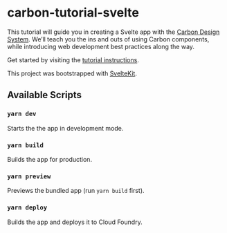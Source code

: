 # carbon-tutorial-svelte

This tutorial will guide you in creating a Svelte app with the [Carbon Design System](https://www.carbondesignsystem.com/). We’ll teach you the ins and outs of using Carbon components, while introducing web development best practices along the way.

Get started by visiting the [tutorial instructions](https://www.carbondesignsystem.com/tutorial/svelte/overview/).

This project was bootstrapped with [SvelteKit](https://kit.svelte.dev/).

## Available Scripts

### `yarn dev`

Starts the the app in development mode.

### `yarn build`

Builds the app for production.

### `yarn preview`

Previews the bundled app (run `yarn build` first).

### `yarn deploy`

Builds the app and deploys it to Cloud Foundry.

